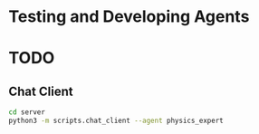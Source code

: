 # Testing and Developing Agents

# TODO

## Chat Client

```sh
cd server
python3 -m scripts.chat_client --agent physics_expert
```
